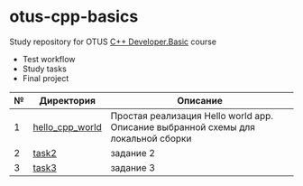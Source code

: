 # otus-cpp-basics
Study repository for OTUS [C++ Developer.Basic](https://otus.ru/lessons/cpp-basic/) course
- Test workflow
- Study tasks
- Final project

| № |         Директория          |         Описание                                                                                           |
| --| --------------------------- |------------------------------------------------------------------------------------------------------------|
| 1 |[hello_cpp_world](/main/assets/images/hello_world) | Простая реализация Hello world app. Описание выбранной схемы для локальной сборки |
| 2 |[task2](/../main/assets/images/hello_world) | задание 2                                                                                   |
| 3 |[task3](/../main/assets/images/hello_world) | задание 3                                                                                   |
